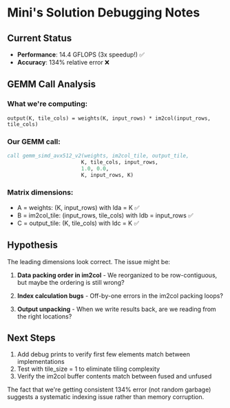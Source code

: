 # Mini's Solution Debugging Notes

## Current Status
- **Performance**: 14.4 GFLOPS (3x speedup!) ✅
- **Accuracy**: 134% relative error ❌

## GEMM Call Analysis

### What we're computing:
```
output(K, tile_cols) = weights(K, input_rows) * im2col(input_rows, tile_cols)
```

### Our GEMM call:
```fortran
call gemm_simd_avx512_v2(weights, im2col_tile, output_tile,
                        K, tile_cols, input_rows,
                        1.0, 0.0,
                        K, input_rows, K)
```

### Matrix dimensions:
- A = weights: (K, input_rows) with lda = K ✅
- B = im2col_tile: (input_rows, tile_cols) with ldb = input_rows ✅  
- C = output_tile: (K, tile_cols) with ldc = K ✅

## Hypothesis

The leading dimensions look correct. The issue might be:

1. **Data packing order in im2col** - We reorganized to be row-contiguous, but maybe the ordering is still wrong?

2. **Index calculation bugs** - Off-by-one errors in the im2col packing loops?

3. **Output unpacking** - When we write results back, are we reading from the right locations?

## Next Steps

1. Add debug prints to verify first few elements match between implementations
2. Test with tile_size = 1 to eliminate tiling complexity
3. Verify the im2col buffer contents match between fused and unfused

The fact that we're getting consistent 134% error (not random garbage) suggests a systematic indexing issue rather than memory corruption.
